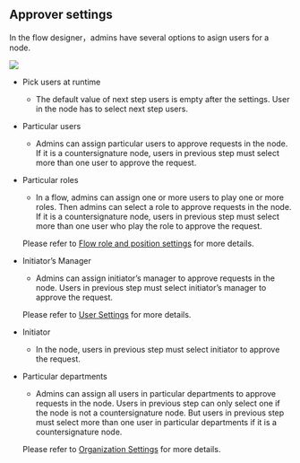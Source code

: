 ## Approver settings

In the flow designer，admins have several options to asign users for a node.

![](static/assets/us/workflow/19.png)

- Pick users at runtime
  - The default value of next step users is empty after the settings. User in the node has to select next step users.

- Particular users
  - Admins can assign particular users to approve requests in the node. If it is a countersignature node, users in previous step must select more than one user to approve the request.

- Particular roles
  - In a flow, admins can assign one or more users to play one or more roles. Then admins can select a role to approve requests in the node. If it is a countersignature node, users in previous step must select more than one user who play the role to approve the request.

  Please refer to [Flow role and position settings](admin_roles.md) for more details.

- Initiator’s Manager
  - Admins can assign initiator’s manager to approve requests in the node. Users in previous step must select initiator’s manager to approve the request.

  Please refer to [User Settings](admin_space_users.md) for more details.

- Initiator 
  - In the node, users in previous step must select initiator to approve the request.

- Particular departments
  - Admins can assign all users in particular departments to approve requests in the node. Users in previous step can only select one if the node is not a countersignature node. But users in previous step must select more than one user in particular departments if it is a countersignature node.

  Please refer to [Organization Settings](admin_organizations.md) for more details.

